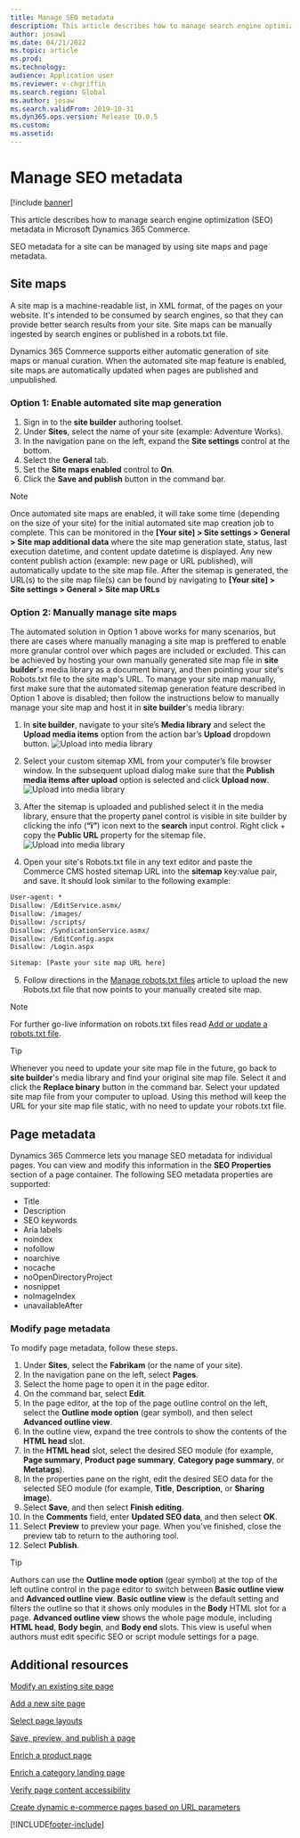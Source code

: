 ```yaml
---
title: Manage SEO metadata
description: This article describes how to manage search engine optimization (SEO) metadata in Microsoft Dynamics 365 Commerce.
author: josaw1
ms.date: 04/21/2022
ms.topic: article
ms.prod: 
ms.technology: 
audience: Application user
ms.reviewer: v-chgriffin
ms.search.region: Global
ms.author: josaw
ms.search.validFrom: 2019-10-31
ms.dyn365.ops.version: Release 10.0.5
ms.custom: 
ms.assetid: 
---
```


# Manage SEO metadata

[!include [banner](includes/banner.md)]

This article describes how to manage search engine optimization (SEO) metadata in Microsoft Dynamics 365 Commerce.

SEO metadata for a site can be managed by using site maps and page metadata.
	
## Site maps

A site map is a machine-readable list, in XML format, of the pages on your website. It's intended to be consumed by search engines, so that they can provide better search results from your site. Site maps can be manually ingested by search engines or published in a robots.txt file.

Dynamics 365 Commerce supports either automatic generation of site maps or manual curation. When the automated site map feature is enabled, site maps are automatically updated when pages are published and unpublished.

### Option 1: Enable automated site map generation

1. Sign in to the **site builder** authoring toolset.
1. Under **Sites**, select the name of your site (example: Adventure Works).
1. In the navigation pane on the left, expand the **Site settings** control at the bottom.
2. Select the **General** tab.
3. Set the **Site maps enabled** control to **On**.
4. Click the **Save and publish** button in the command bar.

> [!NOTE]
> Once automated site maps are enabled, it will take some time (depending on the size of your site) for the initial automated site map creation job to complete.  This can be monitored in the **[Your site] > Site settings > General > Site map additional data** where the site map generation state, status, last execution datetime, and content update datetime is displayed. Any new content publish action (example: new page or URL published), will automatically update to the site map file. After the sitemap is generated, the URL(s) to the site map file(s) can be found by navigating to **[Your site] > Site settings > General > Site map URLs**

### Option 2: Manually manage site maps

The automated solution in Option 1 above works for many scenarios, but there are cases where manually managing a site map is preffered to enable more granular control over which pages are included or excluded.  This can be achieved by hosting your own manually generated site map file in **site builder**'s media library as a document binary, and then pointing your site's Robots.txt file to the site map's URL.  To manage your site map manually, first make sure that the automated sitemap generation feature described in Option 1 above is disabled; then follow the instructions below to manually manage your site map and host it in **site builder**'s media library:

1. In **site builder**, navigate to your site’s **Media library** and select the **Upload media items** option from the action bar’s **Upload** dropdown button.
![Upload into media library](./media/manual-sitemap-1.png)

2. Select your custom sitemap XML from your computer’s file browser window.  In the subsequent upload dialog make sure that the **Publish media items after upload** option is selected and click **Upload now**. 
![Upload into media library](./media/manual-sitemap-2.png)

3. After the sitemap is uploaded and published select it in the media library, ensure that the property panel control is visible in site builder by clicking the info (**“i”**) icon next to the **search** input control.  Right click + copy the **Public URL** property for the sitemap file. 
![Upload into media library](./media/manual-sitemap-3.png) 

4. Open your site's Robots.txt file in any text editor and paste the Commerce CMS hosted sitemap URL into the **sitemap** key:value pair, and save.  It should look similar to the following example:

```txt
User-agent: *
Disallow: /EditService.asmx/
Disallow: /images/
Disallow: /scripts/
Disallow: /SyndicationService.asmx/
Disallow: /EditConfig.aspx
Disallow: /Login.aspx

Sitemap: [Paste your site map URL here]
```

5. Follow directions in the [Manage robots.txt files](manage-robots-txt-files.md) article to upload the new Robots.txt file that now points to your manually created site map.  

>[!Note]
> For further go-live information on robots.txt files read [Add or update a robots.txt file](go-live/add-robots-txt.md).

> [!TIP]
> Whenever you need to update your site map file in the future, go back to **site builder**'s media library and find your original site map file.  Select it and click the **Replace binary** button in the command bar.  Select your updated site map file from your computer to upload.  Using this method will keep the URL for your site map file static, with no need to update your robots.txt file.

## Page metadata

Dynamics 365 Commerce lets you manage SEO metadata for individual pages. You can view and modify this information in the **SEO Properties** section of a page container. The following SEO metadata properties are supported:

- Title
- Description
- SEO keywords
- Aria labels
- noindex
- nofollow
- noarchive
- nocache
- noOpenDirectoryProject
- nosnippet
- noImageIndex
- unavailableAfter

### Modify page metadata

To modify page metadata, follow these steps.
1. Under **Sites**, select the **Fabrikam** (or the name of your site).
1. In the navigation pane on the left, select **Pages**.
1. Select the home page to open it in the page editor.
1. On the command bar, select **Edit**.
1. In the page editor, at the top of the page outline control on the left, select the **Outline mode option** (gear symbol), and then select **Advanced outline view**.
1. In the outline view, expand the tree controls to show the contents of the **HTML head** slot.
1. In the **HTML head** slot, select the desired SEO module (for example, **Page summary**, **Product page summary**, **Category page summary**, or **Metatags**).
1. In the properties pane on the right, edit the desired SEO data for the selected SEO module (for example, **Title**, **Description**, or **Sharing image**).
1. Select **Save**, and then select **Finish editing**.
1. In the **Comments** field, enter **Updated SEO data**, and then select **OK**.
1. Select **Preview** to preview your page. When you've finished, close the preview tab to return to the authoring tool.
1. Select **Publish**.

> [!TIP]
> Authors can use the **Outline mode option** (gear symbol) at the top of the left outline control in the page editor to switch between **Basic outline view** and **Advanced outline view**. **Basic outline view** is the default setting and filters the outline so that it shows only modules in the **Body** HTML slot for a page. **Advanced outline view** shows the whole page module, including **HTML head**, **Body begin**, and **Body end** slots. This view is useful when authors must edit specific SEO or script module settings for a page.

## Additional resources

[Modify an existing site page](modify-existing-page.md)

[Add a new site page](add-new-page.md)

[Select page layouts](select-page-layouts.md)

[Save, preview, and publish a page](save-preview-publish-page.md)

[Enrich a product page](enrich-product-page.md)

[Enrich a category landing page](enrich-category-page.md)

[Verify page content accessibility](verify-accessibility.md)

[Create dynamic e-commerce pages based on URL parameters](create-dynamic-pages.md)


[!INCLUDE[footer-include](../includes/footer-banner.md)]
